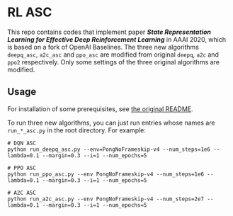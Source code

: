 # RL ASC

This repo contains codes that implement paper _**State Representation Learning for Effective Deep Reinforcement Learning**_
in AAAI 2020, which is based on a fork of OpenAI Baselines. The three new algorithms `deepq_asc`, `a2c_asc` and
`ppo_asc` are modified from original `deepq`, `a2c` and `ppo2` respectively. Only some settings of the three original
algorithms are modified. 

## Usage

For installation of some prerequisites, see [the original README](README_baselines.md).

To run three new algorithms, you can just run entries whose names are `run_*_asc.py` in the root directory.
For example:

```shell script
# DQN ASC
python run_deepq_asc.py --env=PongNoFrameskip-v4 --num_steps=1e6 --lambda=0.1 --margin=0.3 --i=1 --num_epochs=5

# PPO ASC
python run_ppo_asc.py --env PongNoFrameskip-v4 --num_steps=1e6 --lambda=0.1 --margin=0.3 --i=1 --num_epochs=5

# A2C ASC
python run_a2c_asc.py --env PongNoFrameskip-v4 --num_steps=2e7 --lambda=0.1 --margin=0.3 --i=1 --num_epochs=5
```
